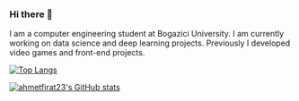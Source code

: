 ### Hi there 👋 
I am a computer engineering student at Bogazici University. I am currently working on data science and deep learning projects. Previously I developed video games and front-end projects.

[![Top Langs](https://github-readme-stats.vercel.app/api/top-langs/?username=ahmetfirat23&langs_count=10&layout=compact&hide=shaderlab,hlsl&theme=dracula)](https://github.com/anuraghazra/github-readme-stats)

[![ahmetfirat23's GitHub stats](https://github-readme-stats.vercel.app/api?username=ahmetfirat23&theme=dracula&show_icons=true)](https://github.com/anuraghazra/github-readme-stats)
<!--
**ahmetfirat23/ahmetfirat23** is a ✨ _special_ ✨ repository because its `README.md` (this file) appears on your GitHub profile.

Here are some ideas to get you started:

- 🔭 I’m currently working on ...
- 🌱 I’m currently learning ...
- 👯 I’m looking to collaborate on ...
- 🤔 I’m looking for help with ...
- 💬 Ask me about ...
- 📫 How to reach me: ...
- 😄 Pronouns: ...
- ⚡ Fun fact: ...
-->
